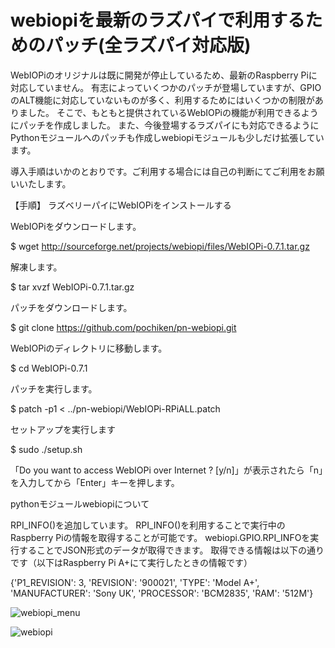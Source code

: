# webiopiを最新のラズパイで利用するためのパッチ(全ラズパイ対応版)


WebIOPiのオリジナルは既に開発が停止しているため、最新のRaspberry Piに対応していません。
有志によっていくつかのパッチが登場していますが、GPIOのALT機能に対応していないものが多く、利用するためにはいくつかの制限がありました。
そこで、もともと提供されているWebIOPiの機能が利用できるようにパッチを作成しました。
また、今後登場するラズパイにも対応できるようにPythonモジュールへのパッチも作成しwebiopiモジュールも少しだけ拡張しています。

導入手順はいかのとおりです。ご利用する場合には自己の判断にてご利用をお願いいたします。

【手順】
ラズベリーパイにWebIOPiをインストールする

WebIOPiをダウンロードします。

$ wget http://sourceforge.net/projects/webiopi/files/WebIOPi-0.7.1.tar.gz

解凍します。

$ tar xvzf WebIOPi-0.7.1.tar.gz

パッチをダウンロードします。

$ git clone https://github.com/pochiken/pn-webiopi.git

WebIOPiのディレクトリに移動します。

$ cd WebIOPi-0.7.1

パッチを実行します。

$ patch -p1 < ../pn-webiopi/WebIOPi-RPiALL.patch

セットアップを実行します

$ sudo ./setup.sh

「Do you want to access WebIOPi over Internet ? [y/n]」が表示されたら「n」を入力してから「Enter」キーを押します。 



pythonモジュールwebiopiについて

RPI_INFO()を追加しています。
RPI_INFO()を利用することで実行中のRaspberry Piの情報を取得することが可能です。
webiopi.GPIO.RPI_INFOを実行することでJSON形式のデータが取得できます。
取得できる情報は以下の通りです（以下はRaspberry Pi A+にて実行したときの情報です）

{'P1_REVISION': 3, 'REVISION': '900021', 'TYPE': 'Model A+', 'MANUFACTURER': 'Sony UK', 'PROCESSOR': 'BCM2835', 'RAM': '512M'}

![webiopi_menu](https://user-images.githubusercontent.com/24805847/121764068-f82c4980-cb7b-11eb-8d02-b995199b45ce.png)

![webiopi](https://user-images.githubusercontent.com/24805847/121349278-49fa8700-c964-11eb-971c-88f845703fb5.png)

